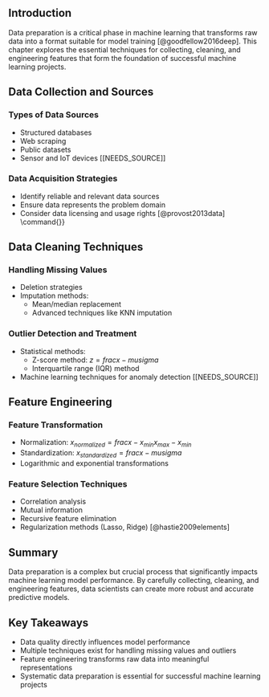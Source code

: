 ## Introduction

Data preparation is a critical phase in machine learning that transforms raw data into a format suitable for model training [@goodfellow2016deep]. This chapter explores the essential techniques for collecting, cleaning, and engineering features that form the foundation of successful machine learning projects.

## Data Collection and Sources

### Types of Data Sources
- Structured databases
- Web scraping
- Public datasets
- Sensor and IoT devices [[NEEDS_SOURCE]]

### Data Acquisition Strategies
- Identify reliable and relevant data sources
- Ensure data represents the problem domain
- Consider data licensing and usage rights [@provost2013data]
\command{}}

## Data Cleaning Techniques

### Handling Missing Values
- Deletion strategies
- Imputation methods:
  - Mean/median replacement
  - Advanced techniques like KNN imputation

### Outlier Detection and Treatment
- Statistical methods:
  - Z-score method: $z = frac{x - mu}{sigma}$
  - Interquartile range (IQR) method
- Machine learning techniques for anomaly detection [[NEEDS_SOURCE]]

## Feature Engineering

### Feature Transformation
- Normalization: $x_{normalized} = frac{x - x_{min}}{x_{max} - x_{min}}$
- Standardization: $x_{standardized} = frac{x - mu}{sigma}$
- Logarithmic and exponential transformations

### Feature Selection Techniques
- Correlation analysis
- Mutual information
- Recursive feature elimination
- Regularization methods (Lasso, Ridge) [@hastie2009elements]

## Summary

Data preparation is a complex but crucial process that significantly impacts machine learning model performance. By carefully collecting, cleaning, and engineering features, data scientists can create more robust and accurate predictive models.

## Key Takeaways
- Data quality directly influences model performance
- Multiple techniques exist for handling missing values and outliers
- Feature engineering transforms raw data into meaningful representations
- Systematic data preparation is essential for successful machine learning projects